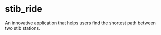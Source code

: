 # stib_ride
An innovative application that helps users find the shortest path between two stib stations.
